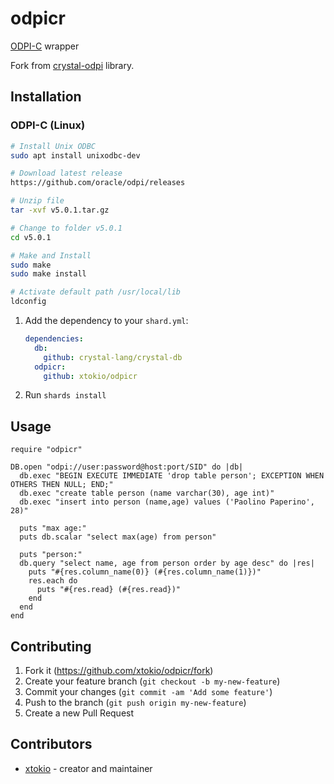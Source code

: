 # odpicr

[ODPI-C](https://github.com/oracle/odpi) wrapper

Fork from [crystal-odpi](https://github.com/silkPK/crystal-odpi) library.

## Installation

### ODPI-C (Linux)

```bash
# Install Unix ODBC
sudo apt install unixodbc-dev

# Download latest release
https://github.com/oracle/odpi/releases

# Unzip file
tar -xvf v5.0.1.tar.gz

# Change to folder v5.0.1
cd v5.0.1

# Make and Install
sudo make
sudo make install

# Activate default path /usr/local/lib
ldconfig
```

1. Add the dependency to your `shard.yml`:

   ```yaml
   dependencies:
     db:
       github: crystal-lang/crystal-db
     odpicr:
       github: xtokio/odpicr
   ```

2. Run `shards install`

## Usage

```crystal
require "odpicr"

DB.open "odpi://user:password@host:port/SID" do |db|
  db.exec "BEGIN EXECUTE IMMEDIATE 'drop table person'; EXCEPTION WHEN OTHERS THEN NULL; END;"
  db.exec "create table person (name varchar(30), age int)"
  db.exec "insert into person (name,age) values ('Paolino Paperino', 28)"

  puts "max age:"
  puts db.scalar "select max(age) from person"

  puts "person:"
  db.query "select name, age from person order by age desc" do |res|
    puts "#{res.column_name(0)} (#{res.column_name(1)})"
    res.each do
      puts "#{res.read} (#{res.read})"
    end
  end
end
```

## Contributing

1. Fork it (<https://github.com/xtokio/odpicr/fork>)
2. Create your feature branch (`git checkout -b my-new-feature`)
3. Commit your changes (`git commit -am 'Add some feature'`)
4. Push to the branch (`git push origin my-new-feature`)
5. Create a new Pull Request

## Contributors

- [xtokio](https://github.com/xtokio) - creator and maintainer
